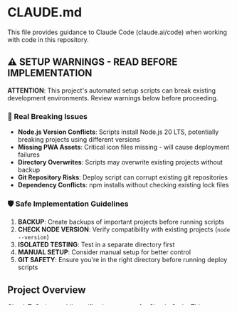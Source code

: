 # CLAUDE.md

This file provides guidance to Claude Code (claude.ai/code) when working with code in this repository.

## ⚠️ SETUP WARNINGS - READ BEFORE IMPLEMENTATION

**ATTENTION**: This project's automated setup scripts can break existing development environments. Review warnings below before proceeding.

### 🚨 Real Breaking Issues
- **Node.js Version Conflicts**: Scripts install Node.js 20 LTS, potentially breaking projects using different versions
- **Missing PWA Assets**: Critical icon files missing - will cause deployment failures
- **Directory Overwrites**: Scripts may overwrite existing projects without backup
- **Git Repository Risks**: Deploy script can corrupt existing git repositories
- **Dependency Conflicts**: npm installs without checking existing lock files

### 🛡️ Safe Implementation Guidelines
1. **BACKUP**: Create backups of important projects before running scripts
2. **CHECK NODE VERSION**: Verify compatibility with existing projects (`node --version`)
3. **ISOLATED TESTING**: Test in a separate directory first
4. **MANUAL SETUP**: Consider manual setup for better control
5. **GIT SAFETY**: Ensure you're in the right directory before running deploy scripts

## Project Overview

ClaudeToGo is a mobile notifications system for Claude Code. This repository contains the complete implementation including documentation, setup scripts, and PWA template. The project enables real-time mobile notifications for developers using Claude Code.

**STATUS**: ⚠️ Functional but requires careful implementation to avoid environment conflicts

## Architecture

ClaudeToGo uses a modern web architecture with the following components:

- **Backend**: Supabase (PostgreSQL + Real-time + Auth)
- **Frontend**: Progressive Web App (PWA) deployed on Netlify  
- **Integration**: Claude Code hooks system with curl commands
- **Authentication**: Supabase Auth with JWT tokens

The system flow:
```
Linux Laptop (Claude Code) → Supabase API → PWA (Netlify) → Mobile Device Notifications
```

## Key Features (Planned)

- Real-time notification delivery to mobile devices
- Secure authentication and data transmission
- Integration with Claude Code hooks system
- Support for task completion and input-required events
- Message filtering to prevent sensitive data exposure
- Offline PWA functionality

## Development Status

ClaudeToGo is fully implemented and ready for deployment. The repository contains:
- Complete PWA template with React and Supabase integration
- Automated setup scripts for Linux systems (versioned for tracking)
- Comprehensive documentation and troubleshooting guides
- Production-ready deployment automation

## Script Versioning

All scripts include version numbers for tracking changes:
- `scripts/setup.sh` - Main setup script (current: v1.6.1)
- `scripts/deploy-to-netlify.sh` - Deployment helper (current: v1.1.0)

**When making changes to scripts:**
1. Update the version number in the script header comment
2. Update the `SCRIPT_VERSION` variable
3. The version will be displayed when users run the script

## Security Considerations

### 🔒 Security Note
ClaudeToGo uses standard developer practices for credential management. Your security depends on your laptop security:

- Keep your laptop encrypted and locked when away
- Use secure login (strong password, 2FA where possible)
- Keep your system updated

**Context**: If someone has access to your laptop, they already have access to all your development tools, credentials, and logged-in services anyway.

### Implementation Security
- All API communications over HTTPS with authentication
- Environment variables with CTG_ prefix to avoid conflicts
- Message content filtering to prevent sensitive data exposure
- Row-level security (RLS) in Supabase
- Input sanitization for notification content

## Environment Variables

ClaudeToGo uses CTG_ prefixed environment variables (standard developer practice):
- `CTG_SUPABASE_URL` - Supabase project URL
- `CTG_SUPABASE_SERVICE_KEY` - Supabase service role key
- `CTG_NOTIFICATIONS_URL` - PWA URL on Netlify
- `CTG_USER_ID` - User ID from PWA authentication

**Note**: These are stored in your shell config like any other development credentials. The CTG_ prefix prevents conflicts with existing environment variables.

## Known Breaking Issues & Solutions

### 1. Missing PWA Assets (HIGH IMPACT)
- **Issue**: PWA icons missing - deployment will fail
- **Solution**: Create placeholder icons or generate during setup

### 2. Node.js Version Conflicts (MEDIUM IMPACT)
- **Issue**: Forces Node.js 20 LTS installation
- **Solution**: Check existing Node version first, consider using nvm instead

### 3. Directory Overwrite Risk (HIGH IMPACT)
- **Issue**: Scripts may overwrite existing projects
- **Solution**: Always run in isolated directories, backup important files

### 4. Git Repository Safety (HIGH IMPACT)
- **Issue**: Deploy script can corrupt existing repositories
- **Solution**: Verify git status before running deploy scripts

### 5. Hook Notification Frequency (LOW IMPACT)
- **Issue**: Hooks trigger on ALL Claude Code operations
- **Solution**: Configure selective matchers for production use

### Best Practices
1. **Test in isolation**: Use a separate directory for initial setup
2. **Backup important files**: Especially if testing in existing projects
3. **Check dependencies**: Verify Node.js compatibility first
4. **Manual deployment**: Consider manual steps for better control